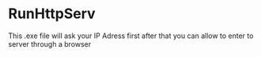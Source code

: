 # RunHttpServ
This .exe file will ask your IP Adress first after that you can allow to enter to server through a browser
